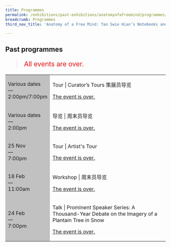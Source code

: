 ```yaml
---
title: Programmes
permalink: /exhibitions/past-exhibitions/anatomyofafreemind/programmes/
breadcrumb: Programmes
third_nav_title: 'Anatomy of a Free Mind: Tan Swie Hian’s Notebooks and Creations'

---
```



<!-- 

Colours
Upcoming: default colour
Past: #c1c1c1

-->

<section class="section__progs">

<div class="container__description">
    <div class="row">
        <div class="col is-10-mobile">

<h2>Past programmes</h2>

<blockquote style="color: #E21216; font-size: 150%;">All events are over.</blockquote>

<table class="table table-v">
    <tr>
        <td style="background-color: #c1c1c1;">Various dates<br>
            &mdash;<br>
            2:00pm/7:00pm</td>
        <td>
            <p>Tour &#124; Curator’s Tours 策展员导览</p>
            <p><a href="/programmes/anatomyofafreemind/curator-tours/">The event is over.</a></p>
        </td>
    </tr>    
    <tr>
        <td style="background-color: #c1c1c1;">Various dates<br>
            &mdash;<br>
            2:00pm</td>
        <td>
            <p>导览 &#124; 周末员导览</p>
            <p><a href="/programmes/anatomyofafreemind/public-tours/">The event is over.</a></p>
        </td>
    </tr>
        <tr>
        <td style="background-color: #c1c1c1;">25 Nov<br>
            &mdash;<br>
            7:00pm</td>
        <td>
            <p>Tour &#124; Artist's Tour</p>
            <p><a href="/programmes/anatomyofafreemind/artist-tour/">The event is over.</a></p>
        </td>
    </tr> 
    <tr>
        <td style="background-color: #c1c1c1;">18 Feb<br>
            &mdash;<br>
            11:00am</td>
        <td>
            <p>Workshop &#124; 周末员导览</p>
            <p><a href="/programmes/anatomyofafreemind/20170218-workshop/">The event is over.</a></p>
        </td>
    </tr>      
    <tr>
        <td style="background-color: #c1c1c1;">24 Feb<br>
            &mdash;<br>
            7:00pm</td>
        <td>
            <p>Talk &#124; Prominent Speaker Series: A Thousand-Year Debate on the Imagery of a Plantain Tree in Snow</p>
            <p><a href="/programmes/anatomyofafreemind/20170224-talk/">The event is over.</a></p>
        </td>
    </tr>    

</table>
        </div>
    </div>
</div>
</section>